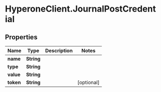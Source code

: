 # HyperoneClient.JournalPostCredential

## Properties

Name | Type | Description | Notes
------------ | ------------- | ------------- | -------------
**name** | **String** |  | 
**type** | **String** |  | 
**value** | **String** |  | 
**token** | **String** |  | [optional] 


